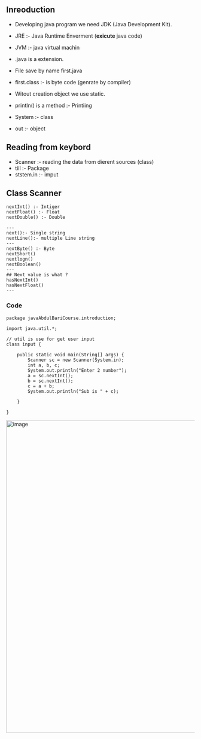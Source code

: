 ## Inreoduction

- Developing java program we need JDK (Java Development Kit).
- JRE :- Java Runtime Enverment (**exicute** java code)
- JVM :- java virtual machin
- .java is a extension.

- File save by name first.java
- first.class :- is byte code (genrate by compiler)
- Witout creation object we use static.
- println() is a method :- Printiing
- System :- class
- out :- object

## Reading from keybord

- Scanner :- reading the data from dierent sources (class)
- tiil :- Package
- ststem.in :- imput

## Class Scanner

```
nextInt() :- Intiger
nextFloat() :- Float
nextDouble() :- Double

---
next():- Single string
nextLine():- multiple Line string
---
nextByte() :- Byte
nextShort()
nextlogn()
nextBoolean()
---
## Next value is what ?
hasNextInt()
hasNextFloat()
---
```

### Code

```
package javaAbdulBariCourse.introduction;

import java.util.*;

// util is use for get user input
class input {

    public static void main(String[] args) {
        Scanner sc = new Scanner(System.in);
        int a, b, c;
        System.out.println("Enter 2 number");
        a = sc.nextInt();
        b = sc.nextInt();
        c = a + b;
        System.out.println("Sub is " + c);

    }

}
```

<img width="837" alt="image" src="https://user-images.githubusercontent.com/78966839/192840039-b66db758-8eb7-4be3-a469-f1a7c531898a.png">
